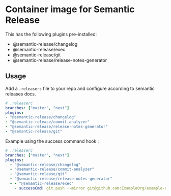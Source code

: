# Container image for Semantic Release

This has the following plugins pre-installed:

 - @semantic-release/changelog
 - @semantic-release/exec
 - @semantic-release/git
 - @semantic-release/release-notes-generator

## Usage

Add a `.releaserc` file to your repo and configure according to semantic releases docs.

```yaml
# .releaserc
branches: ["master", "next"]
plugins:
- "@semantic-release/changelog"
- "@semantic-release/commit-analyzer"
- "@semantic-release/release-notes-generator"
- "@semantic-release/git"
```

Example using the success command hook :
```yaml
# .releaserc
branches: ["master", "next"]
plugins:
  - "@semantic-release/changelog"
  - "@semantic-release/commit-analyzer"
  - "@semantic-release/git"
  - "@semantic-release/release-notes-generator"
  - - "@semantic-release/exec"
    - successCmd: git push --mirror git@github.com:ExampleOrg/example-repo.git
```